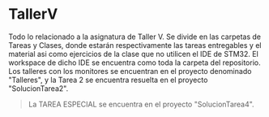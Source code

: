 # TallerV
  Todo lo relacionado a la asignatura de Taller V.
  Se divide en las carpetas de Tareas y Clases, donde estarán respectivamente las tareas entregables y el material asi como ejercicios de la clase que no utilicen el IDE de STM32. 
  El workspace de dicho IDE se encuentra como toda la carpeta del repositorio. Los talleres con los monitores se encuentran en el proyecto denominado "Talleres", y la Tarea 2 se encuentra resuelta en el proyecto "SolucionTarea2". 
> La TAREA ESPECIAL se encuentra en el proyecto "SolucionTarea4".
